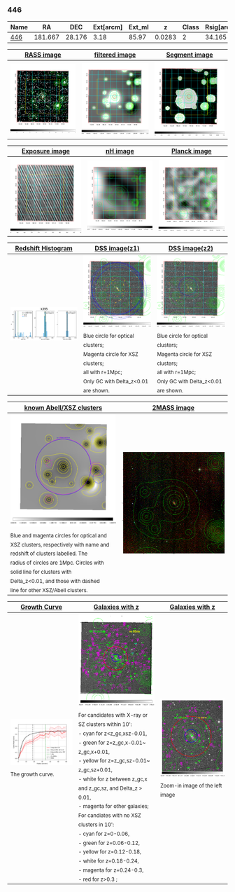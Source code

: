 <div STYLE="page-break-after: always;"></div>

### 446

|Name          |RA          |DEC      | Ext[arcm] | Ext_ml | z    | Class| Rsig[arcmin] | CRsig[c/s] | CR500[c/s] | R500[Mpc] |L500[erg/s]|F500[erg/s/cm^2]| M500[Msun]|Tx[keV]|beta|GC(XSZ,Delta_z<0.01)| GC(OPT,Delta_z<0.01)|GC|alias|
|--------------|------------|------------|---|---|-----------|--------|------|------|----|----|----|----|----|----|----|----|----|----|---|
|[446](script/446.md)     | 181.667       | 28.176       | 3.18    | 85.97   | 0.0283 | 2   | 34.165 |0.441 |0.409 |0.619 |1.310e+43 |7.139e-12 |6.946e+13 |1.725 |0.520 |MCXC, |Wen, |MCXC, |k395|

|[RASS image](../image/446/446_img.pdf)|[filtered image](../image/446/446_fil.pdf)|[Segment image](../image/446/446_seg.pdf)|
|-------------------|--------------------|-------------------|
| <img src="../image/446/446_img.png" width="300">  | <img src="../image/446/446_fil.png" width="300">   | <img src="../image/446/446_seg.png" width="300">  |

|[Exposure image](../image/446/446_mex.pdf)| [nH image](../image/446/446_nh.pdf)| [Planck image](../image/446/446_p.pdf)|
|-------------------|--------------------|-------------------|
|<img src="../image/446/446_mex.png" width="300">   | <img src="../image/446/446_nh.png" width="300">    | <img src="../image/446/446_p.png" width="300"> |

|[Redshift Histogram](../image/446/446_zg.pdf) | [DSS image(z1)](../image/446/446_dss_z1.pdf)      |  [DSS image(z2)](../image/446/446_dss_z2.pdf)    |
|-------------------|--------------------|-------------------|
|<img src="../image/446/446_zg.png" width="300"> |<img src="../image/446/446_dss_z1.png" width="300"> <sub><br>Blue circle for optical clusters; <br>Magenta circle for XSZ clusters; <br>all with r=1Mpc; <br>Only GC with Delta_z<0.01 are shown. </sub>| <img src="../image/446/446_dss_z2.png" width="300"><sub><br>Blue circle for optical clusters; <br>Magenta circle for XSZ clusters; <br>all with r=1Mpc; <br>Only GC with Delta_z<0.01 are shown. </sub> |

|[known Abell/XSZ clusters](../image/446/446_m.pdf) | [2MASS image](../image/446/446_2mass.pdf)      |
|-------------------|-------------------|
|<img src=../image/446/446_m.png width="300"> <sub><br>Blue and magenta circles for optical and <br>XSZ clusters, respectively with name and <br>redshift of clusters labelled. The <br>radius of circles are 1Mpc. Circles with <br>solid line for clusters with <br>Delta_z<0.01, and those with dashed <br>line for other XSZ/Abell clusters.        </sub>|<img src="../image/446/446_2mass.png" width="300">  |

|[Growth Curve](../image/446/446_gca_all.png) |[Galaxies with z](../image/446/446_opt_ned.pdf) |[Galaxies with z](../image/446/446_opt_ned_zoom.pdf) |
|-------------------|-------------------|-------------------|
| <img src="../image/446/446_gca_all.png" width="300"> <sub><br>The growth curve.</sub>| <img src=../image/446/446_opt_ned.png width="300"> <br><sub> For candidates with X-ray or SZ clusters within 10': <br> - cyan for z<z_gc,xsz-0.01, <br> - green for z=z_gc,x-0.01~ z_gc,x+0.01, <br> - yellow for z=z_gc,sz-0.01~ z_gc,sz+0.01, <br> - white for z between z_gc,x and z_gc,sz, and Delta_z > 0.01, <br> - magenta for other galaxies; <br>For candiates with no XSZ clusters in 10': <br> - cyan for z=0-0.06, <br> - green for z=0.06-0.12, <br> - yellow for z=0.12-0.18, <br> - white for z=0.18-0.24, <br> - magenta for z=0.24-0.3, <br> - red for z>0.3 ;  </sub>|<img src=../image/446/446_opt_ned_zoom.png width="300">  <br><sub> Zoom-in image of the left image</sub>|




